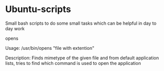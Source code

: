 # Ubuntu-scripts
Small bash scripts to do some small tasks which can be helpful in day to day work

opens

Usage: /usr/bin/opens "file with extention"

Description: Finds mimetype of the given file and from default application lists, tries to find which command is used to open the application
